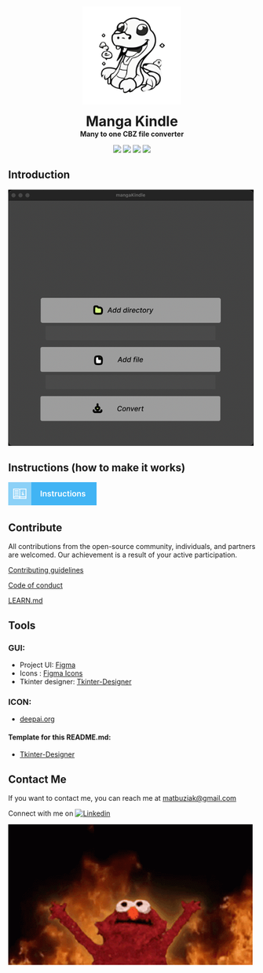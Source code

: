 <p align="center">
  <img width="200" src="https://raw.githubusercontent.com/8uziak/manga-kindle/dev/src/manga_kindle/gui_elements/icon.png" alt="logo">
  <h1 align="center" style="margin: 0 auto 0 auto;">Manga Kindle</h1>
  <h4 align="center" style="margin: 0 auto 0 auto;">Many to one CBZ file converter</h4>


<p align="center">
  <img src="https://img.shields.io/github/last-commit/8uziak/manga-kindle">
  <img src="https://img.shields.io/github/contributors/8uziak/manga-kindle">
  <img src="https://img.shields.io/github/issues/8uziak/manga-kindle?label=issues">
  <img src="https://img.shields.io/github/stars/8uziak/manga-kindle">
</p>


## Introduction

<img width="500" alt="manga-kindle UI" src="https://raw.githubusercontent.com/8uziak/manga-kindle/master/graphics/manga_kindle_window_image.png">

## Instructions (how to make it works)

<a href="/docs/instructions.md" target="_blank"><img src="https://raw.githubusercontent.com/8uziak/manga-kindle/dev/graphics/instructions_image.png" alt="Instructions" width="180px" ></a>

## Contribute

All contributions from the open-source community, individuals, and partners are welcomed. Our achievement is a result of your active participation.

[Contributing guidelines](docs/CONTRIBUTING.md)

[Code of conduct](CODE_OF_CONDUCT.md)

[LEARN.md](LEARN.md)

## Tools 

### GUI:
- Project UI: [Figma](https://www.figma.com/)
- Icons :  [Figma Icons](https://www.figma.com/community/file/1067390089827225294/500-free-elegant-ui-ux-icons-flex-duo-icon-set-download-svg-png?searchSessionId=lvpdyqr5-l7hp4v59r1)
- Tkinter designer: [Tkinter-Designer](https://github.com/ParthJadhav/Tkinter-Designer/tree/master?tab=readme-ov-file)

### ICON: 
- [deepai.org](https://deepai.org)

#### Template for this README.md: 
- [Tkinter-Designer](https://github.com/ParthJadhav/Tkinter-Designer/tree/master?tab=readme-ov-file)

## Contact Me

If you want to contact me, you can
reach me at matbuziak@gmail.com

Connect with me on [![Linkedin](https://img.shields.io/badge/Linkedin-blue?style=flat-square&logo=linkedin)](https://www.linkedin.com/in/mateusz-buziak/)

![8uziak](https://raw.githubusercontent.com/8uziak/manga-kindle/dev/graphics/elmo-fire.gif)